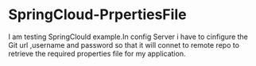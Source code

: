 # SpringCloud-PrpertiesFile
I am testing SpringClould example.In config Server i have to cinfigure the Git url ,username and password so that it will connet to remote repo to retrieve the required properties file  for my application.

